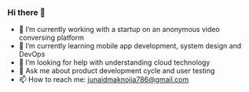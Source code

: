 ### Hi there 👋

- 🔭 I’m currently working with a startup on an anonymous video conversing platform
- 🌱 I’m currently learning mobile app development, system design and DevOps
- 🤔 I’m looking for help with understanding cloud technology
- 💬 Ask me about product development cycle and user testing
- 📫 How to reach me: junaidmaknojia786@gmail.com
